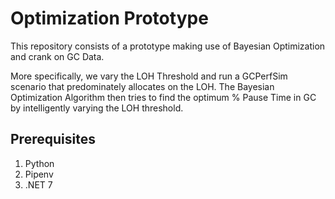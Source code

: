 # Optimization Prototype 

This repository consists of a prototype making use of Bayesian Optimization and crank on GC Data. 

More specifically, we vary the LOH Threshold and run a GCPerfSim scenario that predominately allocates on the LOH. The Bayesian Optimization Algorithm then tries to find the optimum % Pause Time in GC by intelligently varying the LOH threshold.

## Prerequisites

1. Python
2. Pipenv
3. .NET 7
